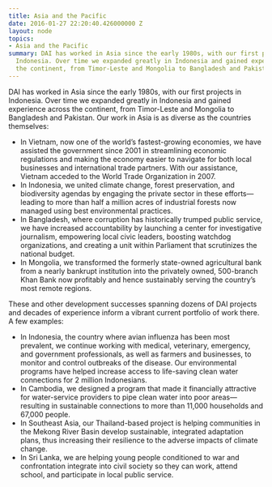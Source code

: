 ```yaml
---
title: Asia and the Pacific
date: 2016-01-27 22:20:40.426000000 Z
layout: node
topics:
- Asia and the Pacific
summary: DAI has worked in Asia since the early 1980s, with our first projects in
  Indonesia. Over time we expanded greatly in Indonesia and gained experience across
  the continent, from Timor-Leste and Mongolia to Bangladesh and Pakistan.
---
```


DAI has worked in Asia since the early 1980s, with our first projects in Indonesia. Over time we expanded greatly in Indonesia and gained experience across the continent, from Timor-Leste and Mongolia to Bangladesh and Pakistan. Our work in Asia is as diverse as the countries themselves:

* In Vietnam, now one of the world’s fastest-growing economies, we have assisted the government since 2001 in streamlining economic regulations and making the economy easier to navigate for both local businesses and international trade partners. With our assistance, Vietnam acceded to the World Trade Organization in 2007.
* In Indonesia, we united climate change, forest preservation, and biodiversity agendas by engaging the private sector in these efforts—leading to more than half a million acres of industrial forests now managed using best environmental practices.
* In Bangladesh, where corruption has historically trumped public service, we have increased accountability by launching a center for investigative journalism, empowering local civic leaders, boosting watchdog organizations, and creating a unit within Parliament that scrutinizes the national budget.
* In Mongolia, we transformed the formerly state-owned agricultural bank from a nearly bankrupt institution into the privately owned, 500-branch Khan Bank now profitably and hence sustainably serving the country’s most remote regions.

These and other development successes spanning dozens of DAI projects and decades of experience inform a vibrant current portfolio of work there. A few examples:

* In Indonesia, the country where avian influenza has been most prevalent, we continue working with medical, veterinary, emergency, and government professionals, as well as farmers and businesses, to monitor and control outbreaks of the disease. Our environmental programs have helped increase access to life-saving clean water connections for 2 million Indonesians.
* In Cambodia, we designed a program that made it financially attractive for water-service providers to pipe clean water into poor areas—resulting in sustainable connections to more than 11,000 households and 67,000 people.
* In Southeast Asia, our Thailand-based project is helping communities in the Mekong River Basin develop sustainable, integrated adaptation plans, thus increasing their resilience to the adverse impacts of climate change.
* In Sri Lanka, we are helping young people conditioned to war and confrontation integrate into civil society so they can work, attend school, and participate in local public service.
